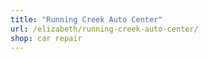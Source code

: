 ```yaml
---
title: "Running Creek Auto Center"
url: /elizabeth/running-creek-auto-center/
shop: car repair
---
```

